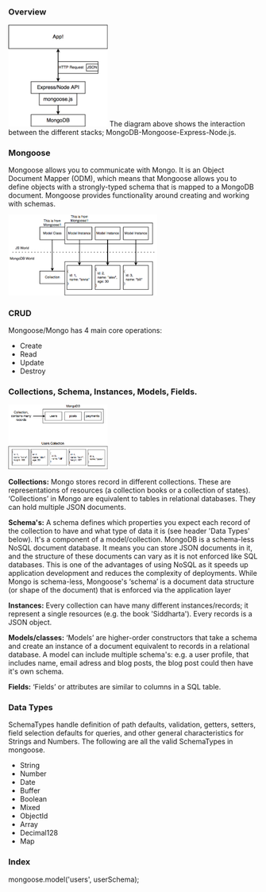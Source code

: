### Overview
<img src="images/mongoDB.png" width="200">
The diagram above shows the interaction between the different stacks; MongoDB-Mongoose-Express-Node.js. 

### Mongoose
Mongoose allows you to communicate with Mongo. It is an Object Document Mapper (ODM), which means that Mongoose allows you to define objects with a strongly-typed schema that is mapped to a MongoDB document. Mongoose provides functionality around creating and working with schemas. 

<img src="images/mongoose.png?" width="300">

### CRUD
Mongoose/Mongo has 4 main core operations:
- Create
- Read
- Update
- Destroy

### Collections, Schema, Instances, Models, Fields. 
<img src="images/mongoDB-storeinfo.png" width="200">

**Collections:** Mongo stores record in different collections. These are representations of resources (a collection books or a collection of states). ‘Collections’ in Mongo are equivalent to tables in relational databases. They can hold multiple JSON documents.

**Schema's:** A schema defines which properties you expect each record of the collection to have and what type of data it is (see header 'Data Types' below). It's a component of a model/collection. MongoDB is a schema-less NoSQL document database. It means you can store JSON documents in it, and the structure of these documents can vary as it is not enforced like SQL databases. This is one of the advantages of using NoSQL as it speeds up application development and reduces the complexity of deployments. While Mongo is schema-less, Mongoose's ‘schema’ is a document data structure (or shape of the document) that is enforced via the application layer

**Instances:** Every collection can have many different instances/records; it represent a single resources (e.g. the book 'Siddharta'). Every records is a JSON object. 

**Models/classes:** ‘Models’ are higher-order constructors that take a schema and create an instance of a document equivalent to records in a relational database. A model can include multiple schema's: e.g. a user profile, that includes name, email adress and blog posts, the blog post could then have it's own schema. 

**Fields:** ‘Fields’ or attributes are similar to columns in a SQL table.

### Data Types
SchemaTypes handle definition of path defaults, validation, getters, setters, field selection defaults for queries, and other general characteristics for Strings and Numbers. The following are all the valid SchemaTypes in mongoose.
- String
- Number
- Date
- Buffer
- Boolean
- Mixed
- ObjectId
- Array
- Decimal128
- Map

### Index


mongoose.model('users', userSchema);
```
